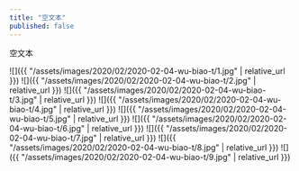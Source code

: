 ```yaml
---
title: "空文本"
published: false
---
```

空文本



![]({{ "/assets/images/2020/02/2020-02-04-wu-biao-t/1.jpg" | relative_url }})
![]({{ "/assets/images/2020/02/2020-02-04-wu-biao-t/2.jpg" | relative_url }})
![]({{ "/assets/images/2020/02/2020-02-04-wu-biao-t/3.jpg" | relative_url }})
![]({{ "/assets/images/2020/02/2020-02-04-wu-biao-t/4.jpg" | relative_url }})
![]({{ "/assets/images/2020/02/2020-02-04-wu-biao-t/5.jpg" | relative_url }})
![]({{ "/assets/images/2020/02/2020-02-04-wu-biao-t/6.jpg" | relative_url }})
![]({{ "/assets/images/2020/02/2020-02-04-wu-biao-t/7.jpg" | relative_url }})
![]({{ "/assets/images/2020/02/2020-02-04-wu-biao-t/8.jpg" | relative_url }})
![]({{ "/assets/images/2020/02/2020-02-04-wu-biao-t/9.jpg" | relative_url }})

